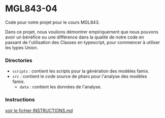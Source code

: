 # MGL843-04
Code pour notre projet pour le cours MGL843. 

Dans ce projet, nous voulions démontrer empiriquement que nous pouvons avoir un bénéfice ou une différence dans la qualité de notre code en passant de l'utilisation des Classes en typescript, pour commencer à utiliser les types Union.

### Directories

* `scripts` : contient les scripts pour la génération des modèles famix.
* `src` : contient le code source de pharo pour l'analyse des modèles famix.
    * `data` : contient les données de l'analyse.

### Instructions

[voir le fichier INSTRUCTIONS.md](INSTRUCTIONS.md)
